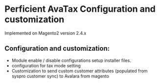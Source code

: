 Perficient AvaTax Configuration and customization 
====================

Implemented on Magento2 version 2.4.x

Configuration and customization:
----------
 - Module enable / disable configurations setup installer files.
 - configuration for tax mode setting
 - Customization to send  custom customer attributes (populated from syspro customer sync) to Avalara from magento
 